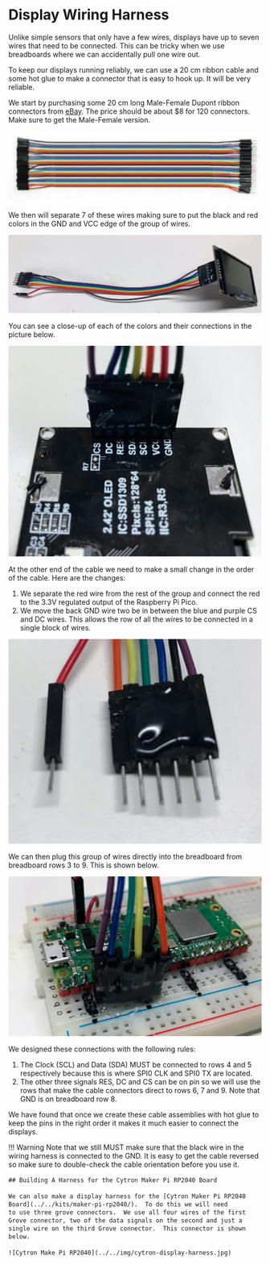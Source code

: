 # Display Wiring Harness

Unlike simple sensors that only have a few wires, displays have up to seven wires that need to be connected.  This can be tricky when
we use breadboards where we can accidentally pull one wire out.

To keep our displays running reliably, we can use a 20 cm ribbon cable and some hot glue to make a connector that is easy to hook up.  It will be very reliable.

We start by purchasing some 20 cm long Male-Female Dupont ribbon connectors from [eBay](https://www.ebay.com/itm/294317793020?hash=item4486b51efc:g:i0UAAOSwPFhhDPYR).  The price should be about $8
for 120 connectors.  Make sure to get the Male-Female version.

![Dupont Ribbon Cable](../../img/dupont-ribbon-cable.png)

We then will separate 7 of these wires making sure to put the black and red colors in the GND and VCC edge of the group of wires.

![Harness ](../../img/harness-1.jpg)

You can see a close-up of each of the colors and their connections in the picture below.

![](../../img/harness-2.jpg)

At the other end of the cable we need to make a small change in the order of the cable.  Here are the changes:

1. We separate the red wire from the rest of the group and connect the red to the 3.3V regulated output of the Raspberry Pi Pico.
2. We move the back GND wire two be in between the blue and purple CS and DC wires.  This allows the row of all the wires to be connected in a single block of wires.
   
![](../../img/harness-3.jpg)

We can then plug this group of wires directly into the breadboard from breadboard rows 3 to 9.  This is shown below.

![](../../img/harness-4.jpg)

We designed these connections with the following rules:

1. The Clock (SCL) and Data (SDA) MUST be connected to rows 4 and 5 respectively because this is where SPI0 CLK and SPI0 TX are located.
2. The other three signals RES, DC and CS can be on pin so we will use the rows that make the cable connectors direct to rows 6, 7 and 9.  Note that GND is on breadboard row 8.

We have found that once we create these cable assemblies with hot glue to keep the pins in the right order it makes it much easier to connect the displays.

!!! Warning
    Note that we still MUST make sure that the black wire in the wiring harness is connected to the GND.  It is easy to get the cable reversed so make sure to double-check the cable orientation before you use it.

    ## Building A Harness for the Cytron Maker Pi RP2040 Board

    We can also make a display harness for the [Cytron Maker Pi RP2040 Board](../../kits/maker-pi-rp2040/).  To do this we will need
    to use three grove connectors.  We use all four wires of the first Grove connector, two of the data signals on the second and just a single wire on the third Grove connector.  This connector is shown below.

    ![Cytron Make Pi RP2040](../../img/cytron-display-harness.jpg)
